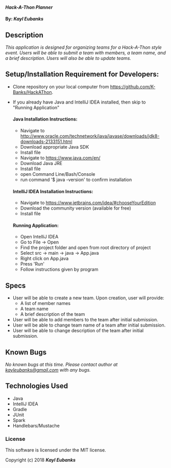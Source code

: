 #### _Hack-A-Thon Planner_

#### By: _**Kayl Eubanks**_

## Description

_This application is designed for organizing teams for a Hack-A-Thon style event. Users will be able to submit a team with members, a team name, and a brief description. Users will also be able to update teams._

## Setup/Installation Requirement for Developers:

* Clone repository on your local computer from https://github.com/K-Banks/HackAThon.
* If you already have Java and IntelliJ IDEA installed, then skip to "Running Application"

  #### Java Installation Instructions:
  * Navigate to http://www.oracle.com/technetwork/java/javase/downloads/jdk8-downloads-2133151.html
  * Download appropriate Java SDK
  * Install file
  * Navigate to https://www.java.com/en/
  * Download Java JRE
  * Install file
  * open Command Line/Bash/Console
  * run command '$ java -version' to confirm installation

  #### IntelliJ IDEA Installation Instructions:
  * Navigate to https://www.jetbrains.com/idea/#chooseYourEdition
  * Download the community version (available for free)
  * Install file

  #### Running Application:
  * Open IntelliJ IDEA
  * Go to File -> Open
  * Find the project folder and open from root directory of project
  * Select src -> main -> java -> App.java
  * Right click on App.java
  * Press 'Run'
  * Follow instructions given by program

## Specs
 * User will be able to create a new team. Upon creation, user will provide:
    * A list of member names
    * A team name
    * A brief description of the team
 * User will be able to add members to the team after initial submission.
 * User will be able to change team name of a team after initial submission.
 * User will be able to change description of the team after initial submission.

## Known Bugs

_No known bugs at this time._
_Please contact author at kayleubanks@gmail.com with any bugs._

## Technologies Used

 * Java
 * IntelliJ IDEA
 * Gradle
 * JUnit
 * Spark
 * Handlebars/Mustache

### License

This software is licensed under the MIT license.

Copyright (c) 2018 ****_Kayl Eubanks_****